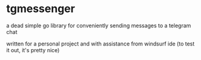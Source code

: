 # tgmessenger
a dead simple go library for conveniently sending messages to a telegram chat

written for a personal project and with assistance from windsurf ide (to test it out, it's pretty nice)